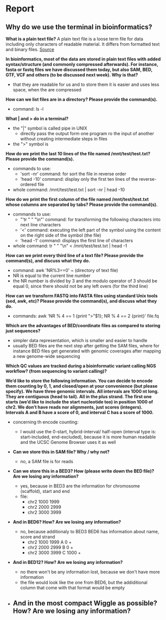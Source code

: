 # Report 

**Why do we use the terminal in bioinformatics?**
- 


**What is a plain text file?**
A plain text file is a loose term file for data including only characters of readable material. It differs from formatted text and binary files. [Source](https://en.wikipedia.org/wiki/Plain_text)

**In bioinformatics, most of the data are stored in plain text files with added syntax/structure (and commonly compressed afterwards). For instance, fasta or fastq files we have discussed them today, but also SAM, BED, GTF, VCF and others (to be discussed next week). Why is that?**
- that they are readable for us and to store them it is easier and uses less space, when the are compressed

**How can we list files are in a directory? Please provide the command(s).**
- command: ls -l

**What | and > do in a terminal?**
- the "|" symbol is called pipe in UNIX
	- directly pass the output form one program ro the input of another without creating intermediate steps in files
- the ">" symbol is


**How do we print the last 10 lines of the file named /mnt/test/test.txt? Please provide the command(s).**
- commands to use:
	- 'sort -nr' command: for sort the file in reverse order
	- 'head -10' command: display only the first ten lines of the reverse-ordered file
- whole command: /mnt/test/test.txt | sort -nr | head -10

**How do we print the first column of the file named /mnt/test/test.txt whose columns are separated by tabs? Please provide the command(s).**
- commands to use:
	- "'tr " " "\\n"' command: for transforming the following characters into next line characters
	- '<' command: executing the left part of the symbol using the content on the right side of the symbol (the file)
	- 'head -1' command: displays the first line of characters
- whole command: tr " " "\\n" < /mnt/test/test.txt | head -1

**How can we print every third line of a text file? Please provide the command(s), and discuss what they do.**
- command: awk 'NR%3==0' ~ (directory of text file)
- NR is equal to the current line number
- the NR number is divided by 3 and the modulo operator of 3 should be equal 0, since there should not be any left overs (for the third line)

**How can we transform FASTQ into FASTA files using standard Unix tools (sed, awk, etc)? Please provide the command(s), and discuss what they do.**
- commands: awk 'NR % 4 == 1 {print ">"$1}; NR % 4 == 2 {print}' file.fq


**Which are the advantages of BED/coordinate files as compared to storing just sequences?**
- simpler data representation, which is smaller and easier to handle
- usually BED files are the next step after getting the SAM files, where for instance BED files get generated with genomic coverages after mapping a new genome-wide sequencing


**Which QC values are tracked during a bioinformatic variant calling NGS workflow? (from sequencing to variant calling)?**



**We’d like to store the following information. You can decide to encode them counting by 0, 1, and closed/open at your convenience (but please specify). We have three genomic intervals. All intervals are 1000 nt long. They are contiguous (head to tail). All in the plus strand. The first one starts (we’d like to include the start nucleotide too) in position 1000 of chr2. We don’t have reads nor alignments, just scores (integers). Intervals A and B have a score of 0, and interval C has a score of 1000.**
- concerning th encode counting:
	- I would use the 0-start, hybrid-interval/ half-open (interval type is: start-included, end-excluded), because it is more human readable and the UCSC Genome Browser uses it as well


- **Can we store this in SAM file? Why / why not?**
	- no, a SAM file is for reads

- **Can we store this in a BED3? How (please write down the BED file)? Are we losing any information?**
	- yes, because in BED3 are the information for chromosome (scaffold), start and end
	- file:
		- chr2		1000		1999
		- chr2		2000		2999
		- chr2		3000		3999


- **And in BED6? How? Are we losing any information?**
	- no, because additionaly to BED3 BED6 has information about name, score and strand
		- chr2		1000		1999		A		0		+
		- chr2		2000		2999		B		0		+
		- chr2		3000		3999		C		1000	+

- **And in BED12? How? Are we losing any information?**
	- no there won't be any information lost, because we don't have more information
	- the file would look like the one from BED6, but the addiditional column that come with that format would be empty

- **And in the most compact Wiggle as possible? How? Are we losing any information?**
	- 













